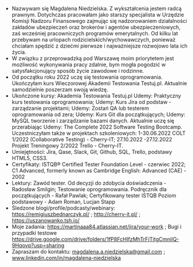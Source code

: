 - Nazwywam się Magdalena Niedzielska. Z wykształcenia jestem radcą prawnym. Dotychczas pracowałam jako starszy specjalista w Urzędzie Komisji Nadzoru Finansowego zajmując się nadzorowaniem działalności zakładów ubezpieczeń oraz brokerów i agentów ubezpieczeniowych, zaś wcześniej pracowniczych programów emerytalnych.
Od kilku lat przebywam na urlopach rodzicielskich/wychowawczych, ponieważ chciałam spędzić z dziećmi pierwsze i najważniejsze rozwojowo lata ich życia.
- W związku z przeprowadzką pod Warszawę moim priorytetem jest możliwość wykonywania pracy zdalnie, bym mogła pogodzić w satysfakcjonujący sposób życie zawodowe i rodzinne.
- Od początku roku 2022 uczę się testowania oprogramowania. Ukończyłam kurs Wieczorowej Akademii Testowania Testuj.pl. Aktualnie samodzielnie poszerzam swoją wiedzę.
- Ukończone kursy:
Akademia Testowania Testuj.pl
Udemy: Praktyczny kurs testowania oprogramowania;
Udemy: Kurs Jira od podstaw - zarządzanie projektami;
Udemy: Zostań QA lub testerem oprogramowania od zera;
Udemy: Kurs Git dla początkujących;
Udemy: MySQL tworzenie i zarządzanie bazami danych.
Aktualnie uczę się przerabiając Udemy: The Complete 2022 Software Testing Bootcamp.
Uczestniczyłam także w projektach szkoleniowych:
1-30.06.2022 COLT 1/2022 (Collaborative Testing) - Cherry-IT;
27.10.2022 -27.12.2022 Projekt Treningowy 2/2022 Trello - Cherry-IT.
- Umiejętności: Jira, Qase, Slack, Git, Github, SQL, Trello, podstawy HTML5, CSS3.
- Certyfikaty: ISTQB® Certified Tester Foundation Level - czerwiec 2022; C1 Advanced, formerly known as Cambridge English: Advanced (CAE) - 2002
- Lektury:
Zawód tester. Od decyzji do zdobycia doświadczenia - Radosław Smilgin;
Testowanie oprogramowania. Podręcznik dla początkujących - Rafał Pawlak;
Certyfikowany tester ISTQB Poziom podstawowy - Adam Roman, Lucjan Stapp
- Śledzone blogi/profile/podcasty/webinary:
https://remigiuszbednarczyk.pl/ ;
http://cherry-it.pl/ ;
https://uszanowanko.tsh.io/
- Moje zadania: https://martinaaa84.atlassian.net/jira/your-work ; Bugi i przypadki testowe https://drive.google.com/drive/folders/1fP8FcHIfzMhTrFjTitgCmniIQ-9Hqovp?usp=sharing
- Zapraszam do kontaktu: magdalena.a.niedzielska@gmail.com ; www.linkedin.com/in/magdalena-niedzielska 





<!---
MagdalenaNiedzielska/MagdalenaNiedzielska is a ✨ special ✨ repository because its `README.md` (this file) appears on your GitHub profile.
You can click the Preview link to take a look at your changes.
--->
